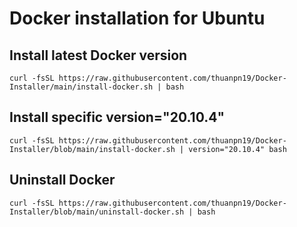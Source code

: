 # Docker installation for Ubuntu

## Install latest Docker version
```
curl -fsSL https://raw.githubusercontent.com/thuanpn19/Docker-Installer/main/install-docker.sh | bash
```
## Install specific version="20.10.4"
```
curl -fsSL https://raw.githubusercontent.com/thuanpn19/Docker-Installer/blob/main/install-docker.sh | version="20.10.4" bash
```

## Uninstall Docker
```
curl -fsSL https://raw.githubusercontent.com/thuanpn19/Docker-Installer/blob/main/uninstall-docker.sh | bash
```